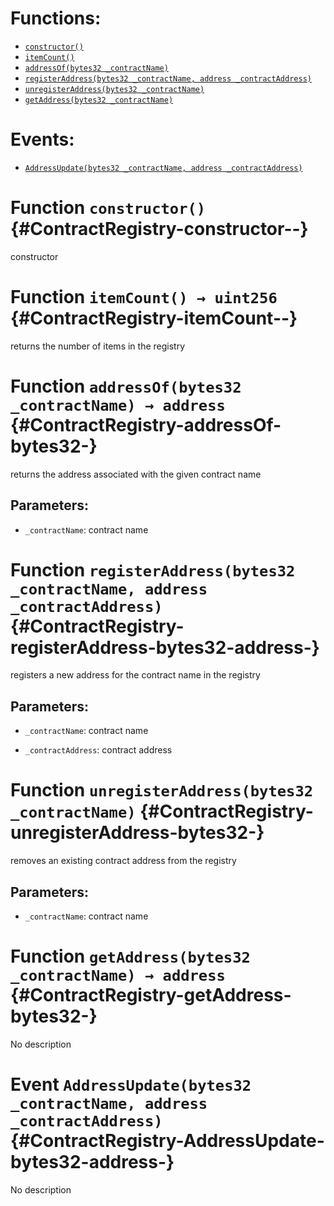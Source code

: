 

# Functions:
- [`constructor()`](#ContractRegistry-constructor--)
- [`itemCount()`](#ContractRegistry-itemCount--)
- [`addressOf(bytes32 _contractName)`](#ContractRegistry-addressOf-bytes32-)
- [`registerAddress(bytes32 _contractName, address _contractAddress)`](#ContractRegistry-registerAddress-bytes32-address-)
- [`unregisterAddress(bytes32 _contractName)`](#ContractRegistry-unregisterAddress-bytes32-)
- [`getAddress(bytes32 _contractName)`](#ContractRegistry-getAddress-bytes32-)

# Events:
- [`AddressUpdate(bytes32 _contractName, address _contractAddress)`](#ContractRegistry-AddressUpdate-bytes32-address-)

# Function `constructor()` {#ContractRegistry-constructor--}
constructor
# Function `itemCount() → uint256` {#ContractRegistry-itemCount--}
returns the number of items in the registry

# Function `addressOf(bytes32 _contractName) → address` {#ContractRegistry-addressOf-bytes32-}
returns the address associated with the given contract name

## Parameters:
- `_contractName`:    contract name

# Function `registerAddress(bytes32 _contractName, address _contractAddress)` {#ContractRegistry-registerAddress-bytes32-address-}
registers a new address for the contract name in the registry

## Parameters:
- `_contractName`:     contract name

- `_contractAddress`:  contract address
# Function `unregisterAddress(bytes32 _contractName)` {#ContractRegistry-unregisterAddress-bytes32-}
removes an existing contract address from the registry

## Parameters:
- `_contractName`: contract name
# Function `getAddress(bytes32 _contractName) → address` {#ContractRegistry-getAddress-bytes32-}
No description

# Event `AddressUpdate(bytes32 _contractName, address _contractAddress)` {#ContractRegistry-AddressUpdate-bytes32-address-}
No description
